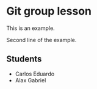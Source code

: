 Git group lesson
=================

This is an example.

Second line of the example.

Students
----------


- Carlos Eduardo
- Alax Gabriel
